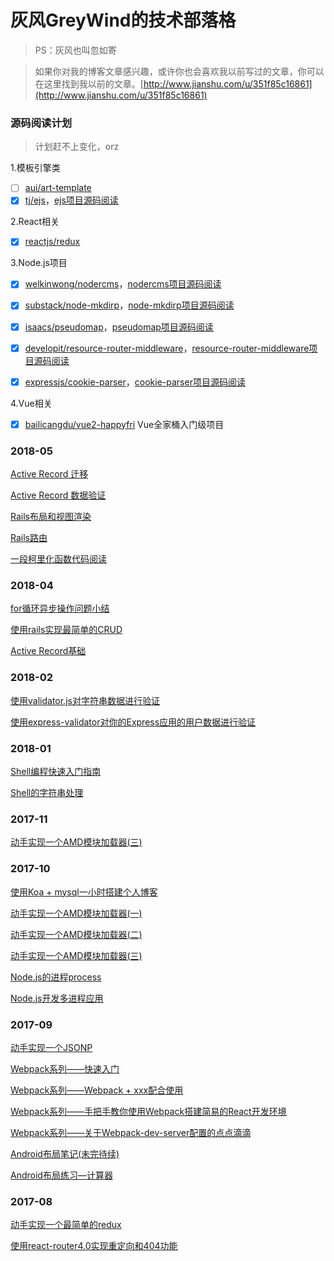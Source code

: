 # 灰风GreyWind的技术部落格
> PS：灰风也叫忽如寄

> 如果你对我的博客文章感兴趣，或许你也会喜欢我以前写过的文章，你可以在这里找到我以前的文章。[http://www.jianshu.com/u/351f85c16861](http://www.jianshu.com/u/351f85c16861)

### 源码阅读计划

> 计划赶不上变化，orz

1.模板引擎类

- [ ] [aui/art-template](https://github.com/aui/art-template)
- [x] [tj/ejs](https://github.com/tj/ejs)，[ejs项目源码阅读](https://github.com/huruji/blog/issues/28)

2.React相关

- [x] [reactjs/redux](https://github.com/reactjs/redux)

3.Node.js项目

- [x] [welkinwong/nodercms](https://github.com/welkinwong/nodercms)，[nodercms项目源码阅读](https://github.com/huruji/blog/issues/22)

- [x] [substack/node-mkdirp](https://github.com/substack/node-mkdirp)，[node-mkdirp项目源码阅读](https://github.com/huruji/blog/issues/23)

- [x] [isaacs/pseudomap](https://github.com/isaacs/pseudomap)，[pseudomap项目源码阅读](https://github.com/huruji/blog/issues/24)

- [x] [developit/resource-router-middleware](https://github.com/developit/resource-router-middleware)，[resource-router-middleware项目源码阅读](https://github.com/huruji/blog/issues/25)

- [x] [expressjs/cookie-parser](https://github.com/expressjs/cookie-parser)，[cookie-parser项目源码阅读](https://github.com/huruji/blog/issues/27)

4.Vue相关
- [x] [bailicangdu/vue2-happyfri](https://github.com/bailicangdu/vue2-happyfri) Vue全家桶入门级项目

### 2018-05
[Active Record 迁移](https://github.com/huruji/blog/issues/35)

[Active Record 数据验证](https://github.com/huruji/blog/issues/36)

[Rails布局和视图渲染](https://github.com/huruji/blog/issues/37)

[Rails路由](https://github.com/huruji/blog/issues/38)

[一段柯里化函数代码阅读](https://github.com/huruji/blog/issues/39)

### 2018-04
[for循环异步操作问题小结](https://github.com/huruji/blog/issues/29)

[使用rails实现最简单的CRUD](https://github.com/huruji/blog/issues/33)

[Active Record基础](https://github.com/huruji/blog/issues/34)

### 2018-02
[使用validator.js对字符串数据进行验证](https://github.com/huruji/blog/issues/20)

[使用express-validator对你的Express应用的用户数据进行验证](https://github.com/huruji/blog/issues/21)

### 2018-01
[Shell编程快速入门指南](https://github.com/huruji/blog/issues/18)

[Shell的字符串处理](https://github.com/huruji/blog/issues/19)

### 2017-11
[动手实现一个AMD模块加载器(三)](https://github.com/huruji/blog/issues/17)

### 2017-10
[使用Koa + mysql一小时搭建个人博客](https://github.com/huruji/blog/issues/11)

[动手实现一个AMD模块加载器(一)](https://github.com/huruji/blog/issues/13)

[动手实现一个AMD模块加载器(二)](https://github.com/huruji/blog/issues/16)

[动手实现一个AMD模块加载器(三)](https://github.com/huruji/blog/issues/17)

[Node.js的进程process ](https://github.com/huruji/blog/issues/14)

[Node.js开发多进程应用 ](https://github.com/huruji/blog/issues/15)

### 2017-09
[动手实现一个JSONP](https://github.com/huruji/blog/issues/9)

[Webpack系列——快速入门](https://github.com/huruji/blog/issues/3)

[Webpack系列——Webpack + xxx配合使用](https://github.com/huruji/blog/issues/7)

[Webpack系列——手把手教你使用Webpack搭建简易的React开发环境](https://github.com/huruji/blog/issues/8)

[Webpack系列——关于Webpack-dev-server配置的点点滴滴](https://github.com/huruji/blog/issues/10)

[Android布局笔记(未完待续)](https://github.com/huruji/blog/issues/4)

[Android布局练习—计算器](https://github.com/huruji/blog/issues/5)


### 2017-08
[动手实现一个最简单的redux](https://github.com/huruji/blog/issues/1)

[使用react-router4.0实现重定向和404功能](https://github.com/huruji/blog/issues/2)

